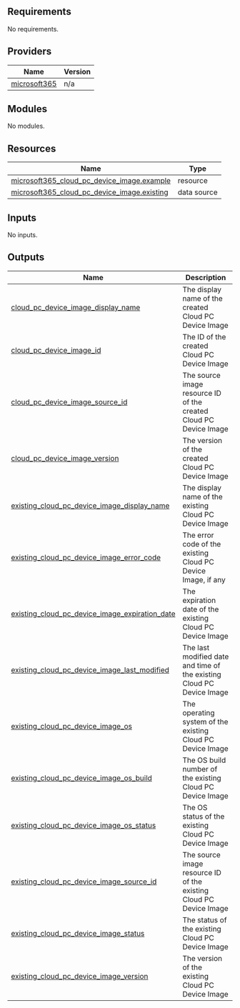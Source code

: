 <!-- BEGIN_TF_DOCS -->
## Requirements

No requirements.

## Providers

| Name | Version |
|------|---------|
| <a name="provider_microsoft365"></a> [microsoft365](#provider_microsoft365) | n/a |

## Modules

No modules.

## Resources

| Name | Type |
|------|------|
| [microsoft365_cloud_pc_device_image.example](https://registry.terraform.io/providers/hashicorp/microsoft365/latest/docs/resources/cloud_pc_device_image) | resource |
| [microsoft365_cloud_pc_device_image.existing](https://registry.terraform.io/providers/hashicorp/microsoft365/latest/docs/data-sources/cloud_pc_device_image) | data source |

## Inputs

No inputs.

## Outputs

| Name | Description |
|------|-------------|
| <a name="output_cloud_pc_device_image_display_name"></a> [cloud_pc_device_image_display_name](#output_cloud_pc_device_image_display_name) | The display name of the created Cloud PC Device Image |
| <a name="output_cloud_pc_device_image_id"></a> [cloud_pc_device_image_id](#output_cloud_pc_device_image_id) | The ID of the created Cloud PC Device Image |
| <a name="output_cloud_pc_device_image_source_id"></a> [cloud_pc_device_image_source_id](#output_cloud_pc_device_image_source_id) | The source image resource ID of the created Cloud PC Device Image |
| <a name="output_cloud_pc_device_image_version"></a> [cloud_pc_device_image_version](#output_cloud_pc_device_image_version) | The version of the created Cloud PC Device Image |
| <a name="output_existing_cloud_pc_device_image_display_name"></a> [existing_cloud_pc_device_image_display_name](#output_existing_cloud_pc_device_image_display_name) | The display name of the existing Cloud PC Device Image |
| <a name="output_existing_cloud_pc_device_image_error_code"></a> [existing_cloud_pc_device_image_error_code](#output_existing_cloud_pc_device_image_error_code) | The error code of the existing Cloud PC Device Image, if any |
| <a name="output_existing_cloud_pc_device_image_expiration_date"></a> [existing_cloud_pc_device_image_expiration_date](#output_existing_cloud_pc_device_image_expiration_date) | The expiration date of the existing Cloud PC Device Image |
| <a name="output_existing_cloud_pc_device_image_last_modified"></a> [existing_cloud_pc_device_image_last_modified](#output_existing_cloud_pc_device_image_last_modified) | The last modified date and time of the existing Cloud PC Device Image |
| <a name="output_existing_cloud_pc_device_image_os"></a> [existing_cloud_pc_device_image_os](#output_existing_cloud_pc_device_image_os) | The operating system of the existing Cloud PC Device Image |
| <a name="output_existing_cloud_pc_device_image_os_build"></a> [existing_cloud_pc_device_image_os_build](#output_existing_cloud_pc_device_image_os_build) | The OS build number of the existing Cloud PC Device Image |
| <a name="output_existing_cloud_pc_device_image_os_status"></a> [existing_cloud_pc_device_image_os_status](#output_existing_cloud_pc_device_image_os_status) | The OS status of the existing Cloud PC Device Image |
| <a name="output_existing_cloud_pc_device_image_source_id"></a> [existing_cloud_pc_device_image_source_id](#output_existing_cloud_pc_device_image_source_id) | The source image resource ID of the existing Cloud PC Device Image |
| <a name="output_existing_cloud_pc_device_image_status"></a> [existing_cloud_pc_device_image_status](#output_existing_cloud_pc_device_image_status) | The status of the existing Cloud PC Device Image |
| <a name="output_existing_cloud_pc_device_image_version"></a> [existing_cloud_pc_device_image_version](#output_existing_cloud_pc_device_image_version) | The version of the existing Cloud PC Device Image |
<!-- END_TF_DOCS -->